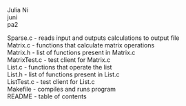 Julia Ni\
juni\
pa2

Sparse.c - reads input and outputs calculations to output file\
Matrix.c - functions that calculate matrix operations\
Matrix.h - list of functions present in Matrix.c\
MatrixTest.c - test client for Matrix.c\
List.c - functions that operate the list \
List.h - list of functions present in List.c\
ListTest.c - test client for List.c\
Makefile - compiles and runs program\
README - table of contents 
